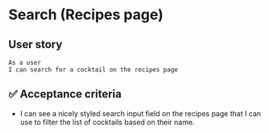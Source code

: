 # Search (Recipes page)

## User story

```
As a user
I can search for a cocktail on the recipes page
```

## ✅ Acceptance criteria

- I can see a nicely styled search input field on the recipes page that I can use to filter the list of cocktails based on their name.
